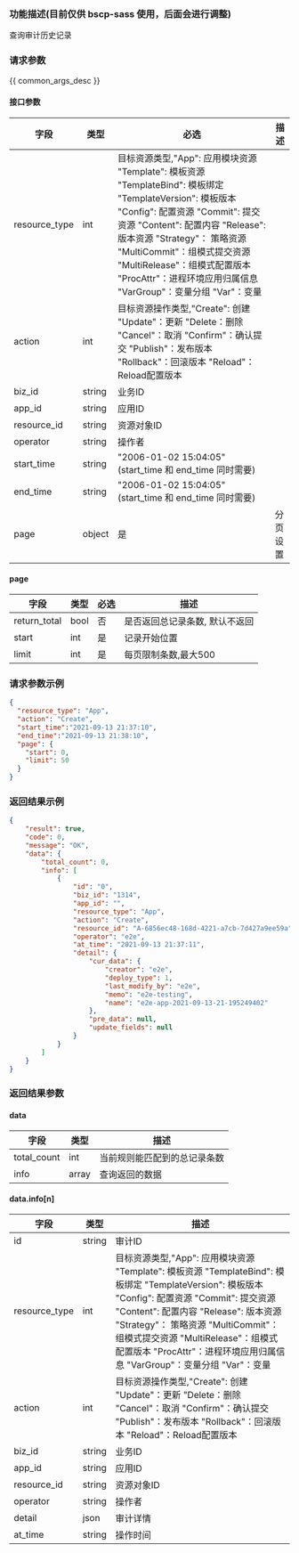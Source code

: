 ### 功能描述(目前仅供 bscp-sass 使用，后面会进行调整) 

查询审计历史记录

### 请求参数

{{ common_args_desc }}

#### 接口参数

| 字段        |  类型     | 必选   |  描述    |
|-------------|-----------|--------|----------|
| resource_type    |  int     | 目标资源类型,"App": 应用模块资源 "Template": 模板资源 "TemplateBind": 模板绑定 "TemplateVersion": 模板版本 "Config": 配置资源 "Commit": 提交资源 "Content": 配置内容 "Release": 版本资源 "Strategy"： 策略资源 "MultiCommit"：组模式提交资源 "MultiRelease"：组模式配置版本 "ProcAttr"：进程环境应用归属信息 "VarGroup"：变量分组 "Var"：变量   |
| action      |  int     | 目标资源操作类型,"Create": 创建 "Update"：更新  "Delete：删除 "Cancel"：取消 "Confirm"：确认提交 "Publish"：发布版本 "Rollback"：回滚版本 "Reload"：Reload配置版本   |
| biz_id         |  string   | 业务ID  |
| app_id         |  string   | 应用ID  |
| resource_id      |  string   | 资源对象ID   |
| operator        |  string   | 操作者 |
| start_time | string | "2006-01-02 15:04:05" (start_time 和 end_time 同时需要)|
| end_time | string | "2006-01-02 15:04:05" (start_time 和 end_time 同时需要)|
| page        |  object   | 是     | 分页设置 |

#### page

| 字段         |  类型  | 必选   |  描述      |
|--------------|--------|--------|------------|
| return_total |  bool  | 否     | 是否返回总记录条数, 默认不返回 |
| start        |  int   | 是     | 记录开始位置 |
| limit        |  int   | 是     | 每页限制条数,最大500 |

### 请求参数示例

```json
{
  "resource_type": "App",
  "action": "Create",
  "start_time":"2021-09-13 21:37:10",
  "end_time":"2021-09-13 21:38:10",
  "page": {
    "start": 0,
    "limit": 50
  }
}
```

### 返回结果示例

```json
{
    "result": true,
    "code": 0,
    "message": "OK",
    "data": {
        "total_count": 0,
        "info": [
            {
                "id": "0",
                "biz_id": "1314",
                "app_id": "",
                "resource_type": "App",
                "action": "Create",
                "resource_id": "A-6856ec48-168d-4221-a7cb-7d427a9ee59a",
                "operator": "e2e",
                "at_time": "2021-09-13 21:37:11",
                "detail": {
                    "cur_data": {
                        "creator": "e2e",
                        "deploy_type": 1,
                        "last_modify_by": "e2e",
                        "memo": "e2e-testing",
                        "name": "e2e-app-2021-09-13-21-195249402"
                    },
                    "pre_data": null,
                    "update_fields": null
                }
            }
        ]
    }
}
```

### 返回结果参数

#### data

| 字段        | 类型      | 描述      |
|-------------|-----------|-----------|
| total_count | int       | 当前规则能匹配到的总记录条数 |
| info        | array     | 查询返回的数据 |

#### data.info[n]

| 字段           | 类型      | 描述    |
|----------------|-----------|---------|
| id             |  string   | 审计ID  |
| resource_type    |  int     | 目标资源类型,"App": 应用模块资源 "Template": 模板资源 "TemplateBind": 模板绑定 "TemplateVersion": 模板版本 "Config": 配置资源 "Commit": 提交资源 "Content": 配置内容 "Release": 版本资源 "Strategy"： 策略资源 "MultiCommit"：组模式提交资源 "MultiRelease"：组模式配置版本 "ProcAttr"：进程环境应用归属信息 "VarGroup"：变量分组 "Var"：变量   |
| action      |  int     | 目标资源操作类型,"Create": 创建 "Update"：更新  "Delete：删除 "Cancel"：取消 "Confirm"：确认提交 "Publish"：发布版本 "Rollback"：回滚版本 "Reload"：Reload配置版本   |
| biz_id         |  string   | 业务ID  |
| app_id         |  string   | 应用ID  |
| resource_id      |  string   | 资源对象ID   |
| operator        |  string   | 操作者 |
| detail        |  json   | 审计详情 |
| at_time     |  string   | 操作时间 |
